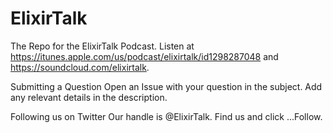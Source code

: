 # ElixirTalk

The Repo for the ElixirTalk Podcast. Listen at https://itunes.apple.com/us/podcast/elixirtalk/id1298287048 and https://soundcloud.com/elixirtalk.

Submitting a Question
Open an Issue with your question in the subject. Add any relevant details in the description.

Following us on Twitter
Our handle is @ElixirTalk. Find us and click ...Follow.
